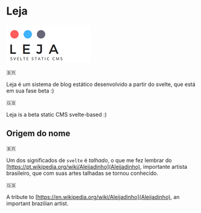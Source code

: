 # Leja

![Leja Logo!](public/data/img/logo.png)

:brazil:

Leja é um sistema de blog estático desenvolvido a partir do  svelte, que está em sua fase beta :)

:uk:

Leja is a beta static CMS svelte-based :)

## Origem do nome

:brazil:

Um dos significados de `svelte` é *talhado*, o que me fez lembrar do [https://pt.wikipedia.org/wiki/Aleijadinho](Aleijadinho), importante artista brasileiro, que com suas artes talhadas se tornou conhecido. 

:uk:

A tribute to [https://en.wikipedia.org/wiki/Aleijadinho](Aleijadinho), an important brazilian artist.
